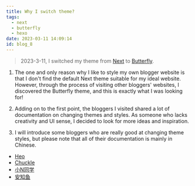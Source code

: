 ```yaml
---
title: Why I switch theme?
tags:
  - next
  - butterfly
  - hexo
date: 2023-03-11 14:09:14
id: blog_8
---
```



> 2023-3-11, I switched my theme from [Next](https://theme-next.js.org/) to [Butterfly](https://github.com/jerryc127/hexo-theme-butterfly).

1. The one and only reason why I like to style my own blogger website is that I don't find the default Next theme suitable for my ideal website. However, through the process of visiting other bloggers' websites, I discovered the Butterfly theme, and this is exactly what I was looking for!

2. Adding on to the first point, the bloggers I visited shared a lot of documentation on changing themes and styles. As someone who lacks creativity and UI sense, I decided to look for more ideas and inspiration. 

3. I will introduce some bloggers who are really good at changing theme styles, but please note that all of their documentation is mainly in Chinese.
- [Heo](https://blog.zhheo.com/)
- [Chuckle](https://www.chuckle.top/)
- [小N同学](https://www.imcharon.com/)
- [安知鱼](https://anzhiy.cn/)